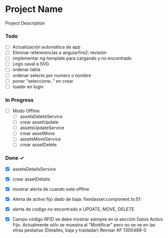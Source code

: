 # Project Name

Project Description

### Todo

- [ ] Actualización automática  de app  
- [ ] Eliminar refererencias  a angularfire2: revisión  
- [ ] implementar ng-template para cargando y no encontrado  
- [ ] Logo saval a SVG  
- [ ] ordenar tabla  
- [ ] ordenar selects por numero o nombre  
- [ ] poner "seleccione.." en crear  
- [ ] loader en login  

### In Progress

- [ ] Modo Offline  
  - [ ] assetsDeleteService  
  - [ ] crear assetUpdate  
  - [ ] assetsUpdateService  
  - [ ] crear assetMove  
  - [ ] assetsMoveService  
  - [ ] crear assetDelete  

### Done ✓

  - [x] assetsDetailsService  
  - [x] crear assetDetails  
- [x] mostrar alerta de cuando este offline  
- [x] Alerta de activo fijo dado de baja: fixedasset.component.ts:51:  
- [x] alerta de codigo no encontrado e UPDATE, MOVE, DELETE  
- [x] Campo código RFID se debe mostrar siempre en la sección Datos Activo Fijo. Actualmente sólo se muestra al "Modificar" pero no se ve en las otras pestañas (Detalles, baja y trasladar)  Revisar AF 1300488-0  

